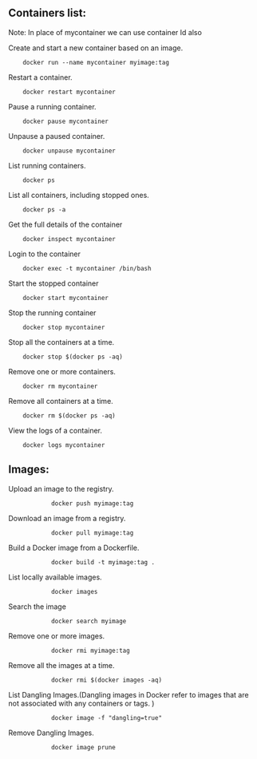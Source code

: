Containers list:
------------------

Note: In place of mycontainer we can use container Id also

Create and start a new container based on an image.

        docker run --name mycontainer myimage:tag

Restart a container.

        docker restart mycontainer

Pause a running container.

        docker pause mycontainer

Unpause a paused container.

        docker unpause mycontainer

List running containers.

        docker ps

List all containers, including stopped ones.

        docker ps -a

Get the full details of the container

        docker inspect mycontainer

Login to the container

        docker exec -t mycontainer /bin/bash 



Start the stopped container

        docker start mycontainer

Stop the running container

        docker stop mycontainer

Stop all the containers at a time.

        docker stop $(docker ps -aq)

Remove one or more containers.

        docker rm mycontainer

Remove all containers at a time.

        docker rm $(docker ps -aq)

View the logs of a container.

        docker logs mycontainer



Images:
--------

Upload an image to the registry.

                docker push myimage:tag


Download an image from a registry.

                docker pull myimage:tag


Build a Docker image from a Dockerfile.

                docker build -t myimage:tag .

List locally available images.

                docker images

Search the image

                docker search myimage

Remove one or more images.

                docker rmi myimage:tag

Remove all the  images at a time.

                docker rmi $(docker images -aq)

List Dangling Images.(Dangling images in Docker refer to images that are not associated with any containers or tags. )

                docker image -f "dangling=true"


Remove Dangling Images.

                docker image prune















